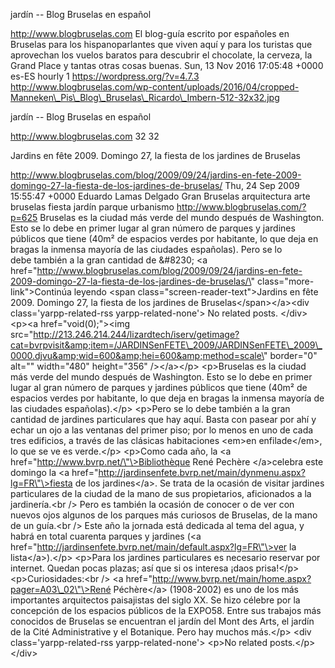 jardín -- Blog Bruselas en español

http://www.blogbruselas.com El blog-guía escrito por españoles en
Bruselas para los hispanoparlantes que viven aquí y para los turistas
que aprovechan los vuelos baratos para descubrir el chocolate, la
cerveza, la Grand Place y tantas otras cosas buenas. Sun, 13 Nov 2016
17:05:48 +0000 es-ES hourly 1 https://wordpress.org/?v=4.7.3
http://www.blogbruselas.com/wp-content/uploads/2016/04/cropped-Manneken\_Pis\_Blog\_Bruselas\_Ricardo\_Imbern-512-32x32.jpg

jardín -- Blog Bruselas en español

http://www.blogbruselas.com 32 32

Jardins en fête 2009. Domingo 27, la fiesta de los jardines de Bruselas

http://www.blogbruselas.com/blog/2009/09/24/jardins-en-fete-2009-domingo-27-la-fiesta-de-los-jardines-de-bruselas/
Thu, 24 Sep 2009 15:55:47 +0000 Eduardo Lamas Delgado Gran Bruselas
arquitectura arte bruselas fiesta jardín parque urbanismo
http://www.blogbruselas.com/?p=625 Bruselas es la ciudad más verde del
mundo después de Washington. Esto se lo debe en primer lugar al gran
número de parques y jardines públicos que tiene (40m² de espacios verdes
por habitante, lo que deja en bragas la inmensa mayoría de las ciudades
españolas). Pero se lo debe también a la gran cantidad de &\#8230; \<a
href=\"http://www.blogbruselas.com/blog/2009/09/24/jardins-en-fete-2009-domingo-27-la-fiesta-de-los-jardines-de-bruselas/\"
class=\"more-link\"\>Continúa leyendo \<span
class=\"screen-reader-text\"\>Jardins en fête 2009. Domingo 27, la
fiesta de los jardines de Bruselas\</span\>\</a\>\<div
class=\'yarpp-related-rss yarpp-related-none\'\> No related posts.
\</div\> \<p\>\<a href=\"void(0);\"\>\<img
src=\"http://213.246.214.244/lizardtech/iserv/getimage?cat=bvrpvisit&amp;item=/JARDINSenFETE\_2009/JARDINSenFETE\_2009\_0000.djvu&amp;wid=600&amp;hei=600&amp;method=scale\"
border=\"0\" alt=\"\" width=\"480\" height=\"356\" /\>\</a\>\</p\>
\<p\>Bruselas es la ciudad más verde del mundo después de Washington.
Esto se lo debe en primer lugar al gran número de parques y jardines
públicos que tiene (40m² de espacios verdes por habitante, lo que deja
en bragas la inmensa mayoría de las ciudades españolas).\</p\> \<p\>Pero
se lo debe también a la gran cantidad de jardines particulares que hay
aquí. Basta con pasear por ahí y echar un ojo a las ventanas del primer
piso; por lo menos en uno de cada tres edificios, a través de las
clásicas habitaciones \<em\>en enfilade\</em\>,  lo que se ve es
verde.\</p\> \<p\>Como cada año, la \<a
href=\"http://www.bvrp.net/\"\>Bibliothèque René Pechère \</a\>celebra
este domingo la \<a
href=\"http://jardinsenfete.bvrp.net/main/dynmenu.aspx?lg=FR\"\>fiesta
de los jardines\</a\>. Se trata de la ocasión de visitar jardines
particulares de la ciudad de la mano de sus propietarios, aficionados a
la jardinería.\<br /\> Pero es también la ocasión de conocer o de ver
con nuevos ojos algunos de los parques más curiosos de Bruselas, de la
mano de un guía.\<br /\> Este año la jornada está dedicada al tema del
agua, y habrá en total cuarenta parques y jardines (\<a
href=\"http://jardinsenfete.bvrp.net/main/default.aspx?lg=FR\"\>ver la
lista\</a\>).\</p\> \<p\>Para los jardines particulares es necesario
reservar por internet. Quedan pocas plazas; así que si os interesa ¡daos
prisa!\</p\> \<p\>Curiosidades:\<br /\> \<a
href=\"http://www.bvrp.net/main/home.aspx?pager=A03\_02\"\>René
Péchère\</a\> (1908-2002) es uno de los más importantes arquitectos
paisajistas del siglo XX. Se hizo célebre por la concepción de los
espacios públicos de la EXPO58. Entre sus trabajos más conocidos de
Bruselas se encuentran el jardín del Mont des Arts, el jardín de la Cité
Administrative y el Botanique. Pero hay muchos más.\</p\> \<div
class=\'yarpp-related-rss yarpp-related-none\'\> \<p\>No related
posts.\</p\> \</div\>
